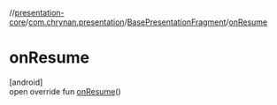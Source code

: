 //[presentation-core](../../../index.md)/[com.chrynan.presentation](../index.md)/[BasePresentationFragment](index.md)/[onResume](on-resume.md)

# onResume

[android]\
open override fun [onResume](on-resume.md)()
